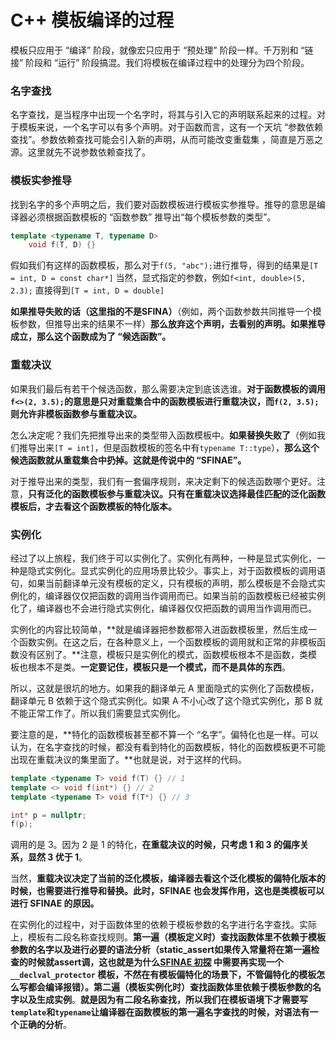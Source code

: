 # C++ 模板编译的过程

模板只应用于 “编译” 阶段，就像宏只应用于 “预处理” 阶段一样。千万别和 “链接” 阶段和 “运行” 阶段搞混。我们将模板在编译过程中的处理分为四个阶段。

### 名字查找

名字查找，是当程序中出现一个名字时，将其与引入它的声明联系起来的过程。对于模板来说，一个名字可以有多个声明。对于函数而言，这有一个天坑 “参数依赖查找”。参数依赖查找可能会引入新的声明，从而可能改变重载集 ，简直是万恶之源。这里就先不说参数依赖查找了。

### 模板实参推导

找到名字的多个声明之后，我们要对函数模板进行模板实参推导。推导的意思是编译器必须根据函数模板的 “函数参数” 推导出“每个模板参数的类型”。

```cpp
template <typename T, typename D>
	void f(T, D) {}
```

假如我们有这样的函数模板，那么对于`f(5, "abc");`进行推导，得到的结果是`[T = int, D = const char*]` 当然，显式指定的参数，例如`f<int, double>(5, 2.3);` 直接得到`[T = int, D = double]`

**如果推导失败的话（这里指的不是SFINA）**（例如，两个函数参数共同推导一个模板参数，但推导出来的结果不一样）**那么放弃这个声明，去看别的声明。如果推导成立，那么这个函数成为了 “候选函数”。**

### **重载决议**

如果我们最后有若干个候选函数，那么需要决定到底该选谁。**对于函数模板的调用`f<>(2, 3.5);`的意思是只对重载集合中的函数模板进行重载决议，而`f(2, 3.5);`则允许非模板函数参与重载决议。**

怎么决定呢？我们先把推导出来的类型带入函数模板中。**如果替换失败了**（例如我们推导出来`[T = int]`，但是函数模板的签名中有`typename T::type`），**那么这个候选函数就从重载集合中扔掉。这就是传说中的 “SFINAE”。**

对于推导出来的类型，我们有一套偏序规则，来决定剩下的候选函数哪个更好。注意，**只有泛化的函数模板参与重载决议。只有在重载决议选择最佳匹配的泛化函数模板后，才去看这个函数模板的特化版本。**

### **实例化**

经过了以上旅程，我们终于可以实例化了。实例化有两种，一种是显式实例化，一种是隐式实例化。显式实例化的应用场景比较少。事实上，对于函数模板的调用语句，如果当前翻译单元没有模板的定义，只有模板的声明，那么模板是不会隐式实例化的，编译器仅仅把函数的调用当作调用而已。如果当前的函数模板已经被实例化了，编译器也不会进行隐式实例化，编译器仅仅把函数的调用当作调用而已。

实例化的内容比较简单，**就是编译器把参数都带入进函数模板里，然后生成一个函数实例。在这之后，在各种意义上，一个函数模板的调用就和正常的非模板函数没有区别了。**注意，模板只是实例化的模式，函数模板根本不是函数，类模板也根本不是类。**一定要记住，模板只是一个模式，而不是具体的东西**。

所以，这就是很坑的地方。如果我的翻译单元 A 里面隐式的实例化了函数模板，翻译单元 B 依赖于这个隐式实例化。如果 A 不小心改了这个隐式实例化，那 B 就不能正常工作了。所以我们需要显式实例化。

要注意的是，**特化的函数模板甚至都不算一个 “名字”。偏特化也是一样。可以认为，在名字查找的时候，都没有看到特化的函数模板，特化的函数模板更不可能出现在重载决议的集里面了。**也就是说，对于这样的代码。

```cpp
template <typename T> void f(T) {} // 1
template <> void f(int*) {} // 2
template <typename T> void f(T*) {} // 3

int* p = nullptr;
f(p);
```

调用的是 3。因为 2 是 1 的特化，**在重载决议的时候，只考虑 1 和 3 的偏序关系，显然 3 优于 1**。

当然，**重载决议决定了当前的泛化模板，编译器去看这个泛化模板的偏特化版本的时候，也需要进行推导和替换。此时，SFINAE 也会发挥作用，这也是类模板可以进行 SFINAE 的原因。**

在实例化的过程中，对于函数体里的依赖于模板参数的名字进行名字查找。实际上，模板有二段名称查找规则。**第一遍（模板定义时）查找函数体里不依赖于模板参数的名字以及进行必要的语法分析（**static_assert如果传入常量将在第一遍检查的时候就assert调，这也就是为什么[SFINAE 初探](SFINAE%20%E5%88%9D%E6%8E%A2%200b3ac8b652a9497a876fd4347ff6a1a5.md) 中需要再实现一个 `__declval_protector` 模板，不然在有模板偏特化的场景下，不管偏特化的模板怎么写都会编译报错**）。第二遍（模板实例化时）查找函数体里依赖于模板参数的名字以及生成实例**。**就是因为有二段名称查找，所以我们在模板语境下才需要写`template`和`typename`让编译器在函数模板的第一遍名字查找的时候，对语法有一个正确的分析**。